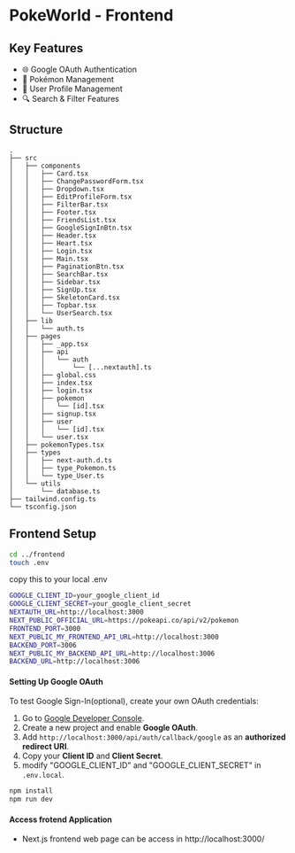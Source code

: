 # PokeWorld - Frontend

## Key Features
- 🌐 Google OAuth Authentication
- 🐾 Pokémon Management
- 🔄 User Profile Management
- 🔍 Search & Filter Features

## Structure
```
.
├── src
│   ├── components
│   │   ├── Card.tsx
│   │   ├── ChangePasswordForm.tsx
│   │   ├── Dropdown.tsx
│   │   ├── EditProfileForm.tsx
│   │   ├── FilterBar.tsx
│   │   ├── Footer.tsx
│   │   ├── FriendsList.tsx
│   │   ├── GoogleSignInBtn.tsx
│   │   ├── Header.tsx
│   │   ├── Heart.tsx
│   │   ├── Login.tsx
│   │   ├── Main.tsx
│   │   ├── PaginationBtn.tsx
│   │   ├── SearchBar.tsx
│   │   ├── Sidebar.tsx
│   │   ├── SignUp.tsx
│   │   ├── SkeletonCard.tsx
│   │   ├── Topbar.tsx
│   │   └── UserSearch.tsx
│   ├── lib
│   │   └── auth.ts
│   ├── pages
│   │   ├── _app.tsx
│   │   ├── api
│   │   │   └── auth
│   │   │       └── [...nextauth].ts
│   │   ├── global.css
│   │   ├── index.tsx
│   │   ├── login.tsx
│   │   ├── pokemon
│   │   │   └── [id].tsx
│   │   ├── signup.tsx
│   │   ├── user
│   │   │   └── [id].tsx
│   │   └── user.tsx
│   ├── pokemonTypes.tsx
│   ├── types
│   │   ├── next-auth.d.ts
│   │   ├── type_Pokemon.ts
│   │   └── type_User.ts
│   └── utils
│       └── database.ts
├── tailwind.config.ts
└── tsconfig.json
```

## Frontend Setup

```bash
cd ../frontend
touch .env
```
copy this to your local .env
```bash
GOOGLE_CLIENT_ID=your_google_client_id
GOOGLE_CLIENT_SECRET=your_google_client_secret
NEXTAUTH_URL=http://localhost:3000
NEXT_PUBLIC_OFFICIAL_URL=https://pokeapi.co/api/v2/pokemon
FRONTEND_PORT=3000
NEXT_PUBLIC_MY_FRONTEND_API_URL=http://localhost:3000
BACKEND_PORT=3006
NEXT_PUBLIC_MY_BACKEND_API_URL=http://localhost:3006
BACKEND_URL=http://localhost:3006
```
#### Setting Up Google OAuth
To test Google Sign-In(optional), create your own OAuth credentials:

1. Go to [Google Developer Console](https://console.cloud.google.com/).
2. Create a new project and enable **Google OAuth**.
3. Add `http://localhost:3000/api/auth/callback/google` as an **authorized redirect URI**.
4. Copy your **Client ID** and **Client Secret**.
5. modify "GOOGLE_CLIENT_ID" and "GOOGLE_CLIENT_SECRET" in `.env.local`.

```bash
npm install
npm run dev
```
#### Access frotend Application

- Next.js frontend web page can be access in http://localhost:3000/
